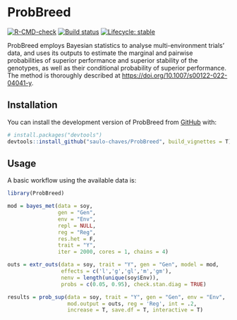 
<!-- README.md is generated from README.Rmd. Please edit that file -->

# ProbBreed

<!-- badges: start -->

[![R-CMD-check](https://github.com/saulo-chaves/ProbSup/actions/workflows/R-CMD-check.yaml/badge.svg)](https://github.com/saulo-chaves/ProbBreed/actions/workflows/R-CMD-check.yaml)
[![Build
status](https://ci.appveyor.com/api/projects/status/eeu30dhkhiper85g?svg=true)](https://ci.appveyor.com/project/saulo-chaves/probbreed)
[![Lifecycle:
stable](https://img.shields.io/badge/lifecycle-stable-brightgreen.svg)](https://lifecycle.r-lib.org/articles/stages.html#stable)
<!-- badges: end -->

ProbBreed employs Bayesian statistics to analyse multi-environment
trials’ data, and uses its outputs to estimate the marginal and pairwise
probabilities of superior performance and superior stability of the
genotypes, as well as their conditional probability of superior
performance. The method is thoroughly described at
<https://doi.org/10.1007/s00122-022-04041-y>.

## Installation

You can install the development version of ProbBreed from
[GitHub](https://github.com/) with:

``` r
# install.packages("devtools")
devtools::install_github("saulo-chaves/ProbBreed", build_vignettes = T)
```

## Usage

A basic workflow using the available data is:

``` r
library(ProbBreed)

mod = bayes_met(data = soy,
                gen = "Gen",
                env = "Env",
                repl = NULL,
                reg = "Reg",
                res.het = F,
                trait = "Y",
                iter = 2000, cores = 1, chains = 4)

outs = extr_outs(data = soy, trait = "Y", gen = "Gen", model = mod,
                 effects = c('l','g','gl','m','gm'),
                 nenv = length(unique(soy$Env)),
                 probs = c(0.05, 0.95), check.stan.diag = TRUE)

results = prob_sup(data = soy, trait = "Y", gen = "Gen", env = "Env",
                   mod.output = outs, reg = 'Reg', int = .2,
                   increase = T, save.df = T, interactive = T)
```
